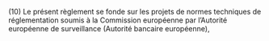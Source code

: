 (10) Le présent règlement se fonde sur les projets de normes techniques de réglementation soumis à la Commission européenne par l’Autorité européenne de surveillance (Autorité bancaire européenne),
